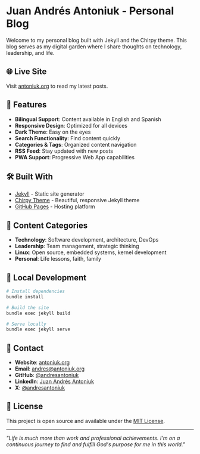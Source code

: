 # Juan Andrés Antoniuk - Personal Blog

Welcome to my personal blog built with Jekyll and the Chirpy theme. This blog serves as my digital garden where I share thoughts on technology, leadership, and life.

## 🌐 Live Site
Visit [antoniuk.org](https://antoniuk.org) to read my latest posts.

## 🚀 Features
- **Bilingual Support**: Content available in English and Spanish
- **Responsive Design**: Optimized for all devices
- **Dark Theme**: Easy on the eyes
- **Search Functionality**: Find content quickly
- **Categories & Tags**: Organized content navigation
- **RSS Feed**: Stay updated with new posts
- **PWA Support**: Progressive Web App capabilities

## 🛠️ Built With
- [Jekyll](https://jekyllrb.com/) - Static site generator
- [Chirpy Theme](https://github.com/cotes2020/jekyll-theme-chirpy) - Beautiful, responsive Jekyll theme
- [GitHub Pages](https://pages.github.com/) - Hosting platform

## 📝 Content Categories
- **Technology**: Software development, architecture, DevOps
- **Leadership**: Team management, strategic thinking
- **Linux**: Open source, embedded systems, kernel development
- **Personal**: Life lessons, faith, family

## 🔧 Local Development
```bash
# Install dependencies
bundle install

# Build the site
bundle exec jekyll build

# Serve locally
bundle exec jekyll serve
```

## 📱 Contact
- **Website**: [antoniuk.org](https://antoniuk.org)
- **Email**: andres@antoniuk.org
- **GitHub**: [@andresantoniuk](https://github.com/andresantoniuk)
- **LinkedIn**: [Juan Andrés Antoniuk](https://www.linkedin.com/in/andresantoniuk)
- **X**: [@andresantoniuk](https://x.com/andresantoniuk)

## 📄 License
This project is open source and available under the [MIT License](LICENSE).

---

*"Life is much more than work and professional achievements. I'm on a continuous journey to find and fulfill God's purpose for me in this world."*
